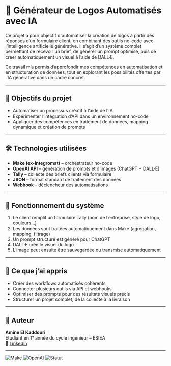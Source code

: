 # 🎨 Générateur de Logos Automatisés avec IA

Ce projet a pour objectif d'automatiser la création de logos à partir des réponses d’un formulaire client, en combinant des outils no-code avec l’intelligence artificielle générative. Il s’agit d’un système complet permettant de recevoir un brief, de générer un prompt optimisé, puis de créer automatiquement un visuel à l’aide de DALL·E.

Ce travail m’a permis d’approfondir mes compétences en automatisation et en structuration de données, tout en explorant les possibilités offertes par l’IA générative dans un cadre concret.

---

## 🧩 Objectifs du projet

- Automatiser un processus créatif à l’aide de l’IA
- Expérimenter l’intégration d’API dans un environnement no-code
- Appliquer des compétences en traitement de données, mapping dynamique et création de prompts

---

## 🛠️ Technologies utilisées

- **Make (ex-Integromat)** – orchestrateur no-code
- **OpenAI API** – génération de prompts et d’images (ChatGPT + DALL·E)
- **Tally** – collecte des briefs clients via formulaire
- **JSON** – format standard de traitement des données
- **Webhook** – déclencheur des automatisations

---

## 🔄 Fonctionnement du système

1. Le client remplit un formulaire Tally (nom de l’entreprise, style de logo, couleurs…)
2. Les données sont traitées automatiquement dans Make (agrégation, mapping, filtrage)
3. Un prompt structuré est généré pour ChatGPT
4. DALL·E crée le visuel du logo
5. L’image peut ensuite être sauvegardée ou transmise automatiquement

---

## 🎯 Ce que j’ai appris

- Créer des workflows automatisés cohérents
- Connecter plusieurs outils via API et webhooks
- Optimiser des prompts pour des résultats visuels précis
- Structurer un projet complet, de la collecte à la livraison

---

## 👤 Auteur

**Amine El Kaddouri**  
Étudiant en 1ᵉ année du cycle ingénieur – ESIEA  
🔗 [LinkedIn](https://www.linkedin.com/in/amine-el-kaddouri/)

---

![Make](https://img.shields.io/badge/make-no--code-blue)
![OpenAI](https://img.shields.io/badge/OpenAI-API-lightgrey)
![Statut](https://img.shields.io/badge/projet-en%20cours-orange)
